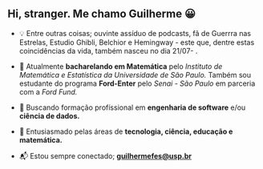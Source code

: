 ## Hi, stranger. Me chamo Guilherme :grinning:

- :bulb: Entre outras coisas; ouvinte assíduo de podcasts, fã de Guerrra nas Estrelas, Estudio Ghibli, Belchior e Hemingway - este que, dentre estas coincidências da vida, também nasceu no dia 21/07- . 
- :open_book: Atualmente **bacharelando em Matemática** pelo *Instituto de Matemática e Estatística da Universidade de São Paulo.* Também sou estudante do programa **Ford-Enter** pelo *Senai - São Paulo* em parceria com a *Ford Fund.*
- :mag_right: Buscando formação profíssional em **engenharia de software** e/ou **ciência de dados.**  
- :triangular_flag_on_post: Entusiasmado pelas áreas de **tecnologia, ciência, educação e matemática.** 

- :mailbox_with_mail: Estou sempre conectado; **guilhermefes@usp.br**

<!--

**guilhermefes/guilhermefes** is a ✨ _special_ ✨ repository because its `README.md` (this file) appears on your GitHub profile.

Here are some ideas to get you started:

- 🔭 I’m currently working on ...
- 🌱 I’m currently learning ...
- 👯 I’m looking to collaborate on ...
- 🤔 I’m looking for help with ...
- 💬 Ask me about ...
- 📫 How to reach me: ...
- 😄 Pronouns: ...
- ⚡ Fun fact: ...
 -->
 
